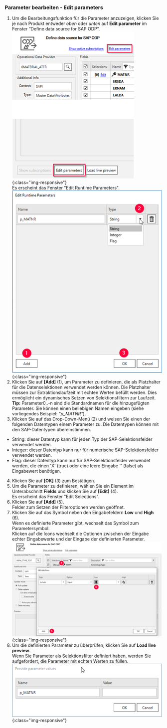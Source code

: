 ### Parameter bearbeiten - Edit parameters <br/>

1. Um die Bearbeitungsfunktion für die Parameter anzuzeigen, klicken Sie je nach Produkt entweder *oben* oder *unten* auf **Edit parameter** im Fenster “Define data source for SAP ODP”.<br> 
![ODP Edit parameters](/img/content/odp/odp-settings-edit-parameters1.png){:class="img-responsive"}<br> 
Es erscheint das Fenster "Edit Runtime Parameters".<br>
![ODP Add parameters](/img/content/odp/odp-settings-add-parameters.png){:class="img-responsive"}<br> 
2. Klicken Sie auf **[Add]** (1), um Parameter zu definieren, die als Platzhalter für die Datenselektionen verwendet werden können. Die Platzhalter müssen zur Extraktionslaufzeit mit echten Werten befüllt werden. Dies ermöglicht ein dynamisches Setzen von Selektionsfiltern zur Laufzeit.
**Tip:** Parameter0..-n sind die Standardnamen für die hinzugefügten Parameter. Sie können einen beliebigen Namen eingeben (siehe vorliegendes Beispiel: *"p_MATNR"*).
3. Klicken Sie auf das Drop-Down-Menü (2) und weisen Sie einen der folgenden Datentypen einem Parameter zu. Die Datentypen können mit den SAP-Datentypen übereinstimmen. 
-  String: dieser Datentyp kann für jeden Typ der SAP-Selektionsfelder verwendet werden.
- Integer: dieser Datentyp kann nur für numerische SAP-Selektionsfelder verwendet werden.
- Flag: dieser Datentyp kann nur für SAP-Selektionsfelder verwendet werden, die einen 'X'&nbsp;(true) oder eine leere Eingabe ''&nbsp;(false) als Eingabewert benötigen. <br>
4. Klicken Sie auf **[OK]** (3) zum Bestätigen.
5. Um die Parameter zu definieren, wählen Sie ein Element im Unterabschnitt **Fields** und klicken Sie auf **[Edit]** (4). <br> 
Es erscheint das Fenster "Edit Selections".<br>
6. Klicken Sie auf **[Add]** (5). <br>
Felder zum Setzen der Filteroptionen werden geöffnet.
7. Klicken Sie auf das Symbol neben den Eingabefeldern **Low** und **High** (6).<br>
Wenn es definierte Parameter gibt, wechselt das Symbol zum Parametersymbol. <br> 
Klicken auf die Icons wechselt die Optionen zwischen der Eingabe echter Eingabewerte und der Eingabe der definierten Parameter. <br>
![ODP Selection With Parameters](/img/content/odp/odp-selection-with-parameters.png){:class="img-responsive"}
7. Um die definierten Parameter zu überprüfen, klicken Sie auf **Load live preview**. <br>
Wenn Sie Parameter als Selektionsfilter definiert haben, werden Sie aufgefordert, die Parameter mit echten Werten zu füllen. <br>
![ODP provide values](/img/content/odp/odp-provide-parameter-values.png){:class="img-responsive"}
